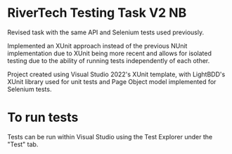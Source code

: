 # RiverTech Testing Task V2 NB
 Revised task with the same API and Selenium tests used previously. 
 
 Implemented an XUnit approach instead of the previous NUnit implementation due to XUnit being more recent and allows for isolated testing due to the ability of running tests independently of each other.

 Project created using Visual Studio 2022's XUnit template, with LightBDD's XUnit library used for unit tests and Page Object model implemented for Selenium tests.

# To run tests
Tests can be run within Visual Studio using the Test Explorer under the "Test" tab.
